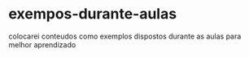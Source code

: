 # exempos-durante-aulas
colocarei conteudos como exemplos dispostos durante as aulas para melhor aprendizado
